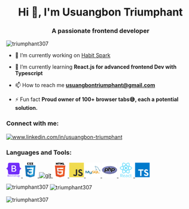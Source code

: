 <h1 align="center">Hi 👋, I'm Usuangbon Triumphant</h1>
<h3 align="center">A passionate frontend developer</h3>

<p align="left"> <img src="https://komarev.com/ghpvc/?username=triumphant307&label=Profile%20views&color=0e75b6&style=flat" alt="triumphant307" /> </p>



- 🔭 I’m currently working on [Habit Spark](habit-spark.vercel.app)

- 🌱 I’m currently learning **React.js for advanced frontend Dev with Typescript**

- 📫 How to reach me **usuangbontriumphant@gmail.com**

- ⚡ Fun fact **Proud owner of 100+ browser tabs😅, each a potential solution.**

<h3 align="left">Connect with me:</h3>
<p align="left">
<a href="https://linkedin.com/in/www.linkedin.com/in/usuangbon-triumphant" target="blank"><img align="center" src="https://raw.githubusercontent.com/rahuldkjain/github-profile-readme-generator/master/src/images/icons/Social/linked-in-alt.svg" alt="www.linkedin.com/in/usuangbon-triumphant" height="30" width="40" /></a>
</p>

<h3 align="left">Languages and Tools:</h3>
<p align="left"> <a href="https://getbootstrap.com" target="_blank" rel="noreferrer"> <img src="https://raw.githubusercontent.com/devicons/devicon/master/icons/bootstrap/bootstrap-plain-wordmark.svg" alt="bootstrap" width="40" height="40"/> </a> <a href="https://www.w3schools.com/css/" target="_blank" rel="noreferrer"> <img src="https://raw.githubusercontent.com/devicons/devicon/master/icons/css3/css3-original-wordmark.svg" alt="css3" width="40" height="40"/> </a> <a href="https://git-scm.com/" target="_blank" rel="noreferrer"> <img src="https://www.vectorlogo.zone/logos/git-scm/git-scm-icon.svg" alt="git" width="40" height="40"/> </a> <a href="https://www.w3.org/html/" target="_blank" rel="noreferrer"> <img src="https://raw.githubusercontent.com/devicons/devicon/master/icons/html5/html5-original-wordmark.svg" alt="html5" width="40" height="40"/> </a> <a href="https://developer.mozilla.org/en-US/docs/Web/JavaScript" target="_blank" rel="noreferrer"> <img src="https://raw.githubusercontent.com/devicons/devicon/master/icons/javascript/javascript-original.svg" alt="javascript" width="40" height="40"/> </a> <a href="https://www.mysql.com/" target="_blank" rel="noreferrer"> <img src="https://raw.githubusercontent.com/devicons/devicon/master/icons/mysql/mysql-original-wordmark.svg" alt="mysql" width="40" height="40"/> </a> <a href="https://www.php.net" target="_blank" rel="noreferrer"> <img src="https://raw.githubusercontent.com/devicons/devicon/master/icons/php/php-original.svg" alt="php" width="40" height="40"/> </a> <a href="https://reactjs.org/" target="_blank" rel="noreferrer"> <img src="https://raw.githubusercontent.com/devicons/devicon/master/icons/react/react-original-wordmark.svg" alt="react" width="40" height="40"/> </a> <a href="https://www.typescriptlang.org/" target="_blank" rel="noreferrer"> <img src="https://raw.githubusercontent.com/devicons/devicon/master/icons/typescript/typescript-original.svg" alt="typescript" width="40" height="40"/> </a> </p>

<p><img align="left" src="https://github-readme-stats.vercel.app/api/top-langs?username=triumphant307&show_icons=true&locale=en&layout=compact" alt="triumphant307" /></p>

<p>&nbsp;<img align="center" src="https://github-readme-stats.vercel.app/api?username=triumphant307&show_icons=true&locale=en" alt="triumphant307" /></p>

<p><img align="center" src="https://github-readme-streak-stats.herokuapp.com/?user=triumphant307&" alt="triumphant307" /></p>

